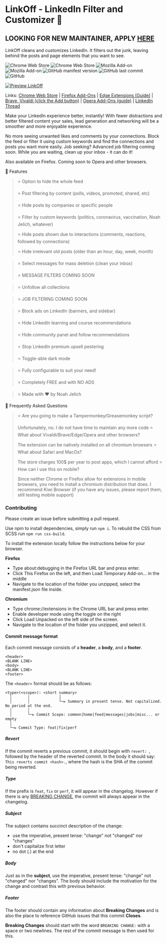 # LinkOff - LinkedIn Filter and Customizer 🧹

## LOOKING FOR NEW MAINTAINER, APPLY [HERE](https://github.com/njelich/LinkOff/issues/54)

LinkOff cleans and customizes LinkedIn. It filters out the junk, leaving behind the posts and page elements that you want to see.

<p>
  <img alt="Chrome Web Store" src="https://img.shields.io/chrome-web-store/users/maanaljajdhhnllllmhmiiboodmoffon?label=Chrome%20users">
  <img alt="Chrome Web Store" src="https://img.shields.io/chrome-web-store/rating/maanaljajdhhnllllmhmiiboodmoffon">
  <img alt="Mozilla Add-on" src="https://img.shields.io/amo/users/linkoff-clean-your-feed?label=Firefox%20users">
  <img alt="Mozilla Add-on" src="https://img.shields.io/amo/rating/linkoff-clean-your-feed">
  <img alt="GitHub manifest version" src="https://img.shields.io/github/manifest-json/v/njelich/linkoff">
  <img alt="GitHub last commit" src="https://img.shields.io/github/last-commit/njelich/linkoff">
  <img alt="GitHub" src="https://img.shields.io/github/license/njelich/linkoff">
<p/>

[![Preview LinkOff](https://j.gifs.com/4QE44n.gif)](https://www.youtube.com/watch?v=rGQneD68f1w)

Links: [Chrome Web Store](https://chrome.google.com/webstore/detail/linkoff-clean-your-feed/maanaljajdhhnllllmhmiiboodmoffon) | [Firefox Add-Ons](https://addons.mozilla.org/en-US/firefox/addon/linkoff-clean-your-feed/) | [Edge Extensions (Guide)](https://www.howtogeek.com/411830/how-to-install-google-chrome-extensions-in-microsoft-edge/) | [Brave, Vivaldi (click the Add button)](https://chrome.google.com/webstore/detail/linkoff-clean-your-feed/maanaljajdhhnllllmhmiiboodmoffon) | [Opera Add-Ons (guide)](https://addons.opera.com/en/extensions/details/install-chrome-extensions/) | [LinkedIn Thread](https://www.linkedin.com/posts/njelich_from-the-idea-to-submission-in-only-12-hours-activity-6785679700992778240-lhRB)

Make your LinkedIn experience better, instantly! With fewer distractions and better filtered content your sales, lead generation and networking will be a smoother and more enjoyable experience.

No more seeing unwanted likes and comments by your connections. Block the feed or filter it using custom keywords and find the connections and posts you want more easily. Job seeking? Advanced job filtering coming soon. While you are waiting, clean up your inbox - it can do it!

Also available on Firefox. Coming soon to Opera and other browsers.

🚀 Features

> ⭐️ Option to hide the whole feed
>
> ⭐️ Post filtering by content (polls, videos, promoted, shared, etc)
>
> ⭐️ Hide posts by companies or specific people
>
> ⭐️ Filter by custom keywords (politics, coronavirus, vaccination, Noah Jelich, whatever)
>
> ⭐️ Hide posts shown due to interactions (comments, reactions, followed by connections)
>
> ⭐️ Hide irrelevant old posts (older than an hour, day, week, month)

> ⭐️ Select messages for mass deletion (clean your inbox)
>
> ⭐️ MESSAGE FILTERS COMING SOON

> ⭐️ Unfollow all collections

> ⭐️ JOB FILTERING COMING SOON

> ⭐️ Block ads on LinkedIn (banners, and sidebar)
>
> ⭐️ Hide LinkedIn learning and course recommendations
>
> ⭐️ Hide community panel and follow recommendations
>
> ⭐️ Stop LinkedIn premium upsell pestering
>
> ⭐️ Toggle-able dark mode

> ⭐️ Fully configurable to suit your need!
>
> ⭐️ Completely FREE and with NO ADS

> ⭐️ Made with ❤️ by Noah Jelich

🚀 Frequently Asked Questions

> ⭐️ Are you going to make a Tampermonkey/Greasemonkey script?
>
> Unfortunately, no. I do not have time to maintain any more code
> ⭐️ What about Vivaldi/Brave/Edge/Opera and other browsers?
>
> The extension can be natively installed on all chromium browsers
> ⭐️ What about Safari and MacOs?
>
> The store charges 100$ per year to post apps, which I cannot afford
> ⭐️ How can I use this on mobile?
>
> Since neither Chrome or Firefox allow for extensions in mobile browsers, you need to install a chromium distribution that does. I recommend Kiwi Browser (if you have any issues, please report them, still testing mobile support)

### Contributing

Please create an issue before submitting a pull request.

Use npm to install dependencies, simply run `npm i`. To rebuild the CSS from SCSS run `npm run css-build`.

To install the extension locally follow the instructions below for your browser.

**Firefox**

- Type about:debugging in the Firefox URL bar and press enter.
- Click This Firefox on the left, and then Load Temporary Add-on... in the middle
- Navigate to the location of the folder you unzipped, select the manifest.json file inside.

**Chromium**

- Type chrome://extensions in the Chrome URL bar and press enter.
- Enable developer mode using the toggle on the right
- Click Load Unpacked on the left side of the screen.
- Navigate to the location of the folder you unzipped, and select it.

#### Commit message format

Each commit message consists of a **header**, a **body**, and a **footer**.

```
<header>
<BLANK LINE>
<body>
<BLANK LINE>
<footer>
```

The `<header>` format should be as follows:

```
<type>(<scope>): <short summary>
  │       │             │
  │       │             └─⫸ Summary in present tense. Not capitalized. No period at the end.
  │       │
  │       └─⫸ Commit Scope: common|home|feed|messages|jobs|misc... or empty
  │
  └─⫸ Commit Type: feat|fix|perf
```

##### Revert

If the commit reverts a previous commit, it should begin with `revert: `, followed by the header of the reverted commit. In the body it should say: `This reverts commit <hash>.`, where the hash is the SHA of the commit being reverted.

##### Type

If the prefix is `feat`, `fix` or `perf`, it will appear in the changelog. However if there is any [BREAKING CHANGE](#footer), the commit will always appear in the changelog.

##### Subject

The subject contains succinct description of the change:

- use the imperative, present tense: "change" not "changed" nor "changes"
- don't capitalize first letter
- no dot (.) at the end

##### Body

Just as in the **subject**, use the imperative, present tense: "change" not "changed" nor "changes".
The body should include the motivation for the change and contrast this with previous behavior.

##### Footer

The footer should contain any information about **Breaking Changes** and is also the place to
reference GitHub issues that this commit **Closes**.

**Breaking Changes** should start with the word `BREAKING CHANGE:` with a space or two newlines. The rest of the commit message is then used for this.

